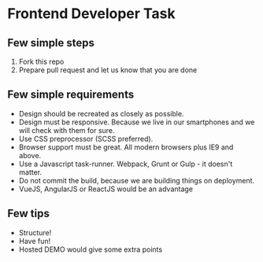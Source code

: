 # Frontend Developer Task

## Few simple steps

1. Fork this repo
2. Prepare pull request and let us know that you are done

## Few simple requirements

- Design should be recreated as closely as possible.
- Design must be responsive. Because we live in our smartphones and we will check with them for sure.
- Use CSS preprocessor (SCSS preferred).
- Browser support must be great. All modern browsers plus IE9 and above.
- Use a Javascript task-runner. Webpack, Grunt or Gulp - it doesn't matter.
- Do not commit the build, because we are building things on deployment.
- VueJS, AngularJS or ReactJS would be an advantage

## Few tips

- Structure!
- Have fun!
- Hosted DEMO would give some extra points
